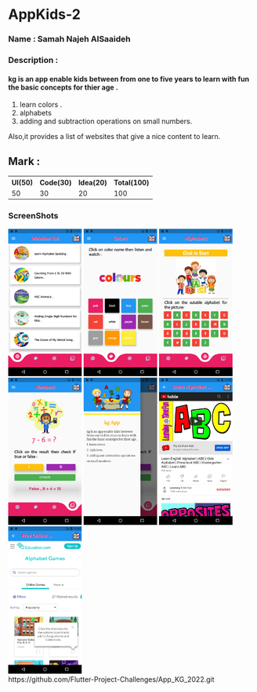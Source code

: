 # AppKids-2

<div>

### Name : Samah Najeh AlSaaideh

### Description :

#### kg is an app enable kids between from one to five years to learn with fun the basic concepts for thier age .

1. learn colors .
2. alphabets
3. adding and subtraction operations on small numbers.

Also,it provides a list of websites that give a nice content to learn.

</div>

## Mark :

<table>
  <tr>
      <th>UI(50)</td>  
      <th>Code(30)</td>  
      <th>Idea(20)</td>  
      <th>Total(100)</td>  
  </tr>
  <tr>
      <td>50</td>  
      <td>30</td>  
      <td>20</td>  
      <td>100</td>  
  </tr>
<table>
  
  ### ScreenShots
  <div>
    <img src="https://github.com/Flutter-Project-Challenges/App_KG_2022/blob/master/assets/ScreenShot/Screenshot_1624651682.png" width="150" height="300">
    <img src="https://github.com/Flutter-Project-Challenges/App_KG_2022/blob/master/assets/ScreenShot/Screenshot_1624651686.png" width="150" height="300">
    <img src="https://github.com/Flutter-Project-Challenges/App_KG_2022/blob/master/assets/ScreenShot/Screenshot_1624651690.png?raw=true" width="150" height="300" >
    <img src="https://github.com/Flutter-Project-Challenges/App_KG_2022/blob/master/assets/ScreenShot/Screenshot_1624644883.png?raw=true" width="150" height="300" >
    <img src="https://github.com/Flutter-Project-Challenges/App_KG_2022/blob/master/assets/ScreenShot/Screenshot_1624651697.png?raw=true" width="150" height="300" >
    <img src="https://github.com/Flutter-Project-Challenges/App_KG_2022/blob/master/assets/ScreenShot/Screenshot_1624651708.png?raw=true" width="150" height="300" >
    <img src="https://github.com/Flutter-Project-Challenges/App_KG_2022/blob/master/assets/ScreenShot/Screenshot_1624651723.png" width="150" height="300" >
   
  </div>
https://github.com/Flutter-Project-Challenges/App_KG_2022.git
